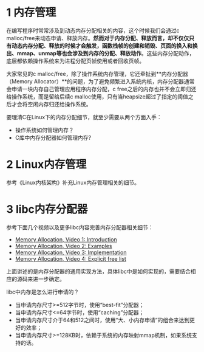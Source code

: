 # 1 内存管理

在编写程序时常常涉及到动态内存分配相关的内容，这个时候我们会通过c malloc/free来动态申请、释放内存。**然而对于内存分配、释放而言，却不仅仅只有动态内存分配、释放的时候才会触发，函数栈帧的创建和销毁、页面的换入和换出、mmap、unmap等也会涉及到内存的分配、释放动作**。这些内存分配动作，底层都依赖操作系统来为进程分配页帧使用或者回收页帧。

大家常见的c malloc/free，除了操作系统内存管理，它还牵扯到**内存分配器（Memory Allocator）**的问题，为了避免频繁进入系统内核，内存分配器通常会申请一块内存自己管理应用程序内存分配，c free之后的内存也并不会立即归还给操作系统，而是留给后续c malloc使用，只有当heapsize超过了指定的阈值之后才会将空闲内存归还给操作系统。

要理清C在Linux下的内存分配细节，就至少需要从两个方面入手：

- 操作系统如何管理内存？
- C库中内存分配器如何管理内存?

# 2 Linux内存管理

参考《Linux内核架构》补充Linux内存管理相关的细节。

# 3 libc内存分配器

参考下面几个视频以及更多libc内容完善内存分配器相关细节：

- [Memory Allocation, Video 1: Introduction](https://youtu.be/RSuZhdwvNmA?list=PL0oekSefhQVJdk0hSRu6sZ2teWM740NtL)
- [Memory Allocation, Video 2: Examples](https://youtu.be/PY1PgGktEOw?list=PL0oekSefhQVJdk0hSRu6sZ2teWM740NtL)
- [Memory Allocation, Video 3: Implementation](https://youtu.be/74s0m4YoHgM?list=PL0oekSefhQVJdk0hSRu6sZ2teWM740NtL)
- [Memory Allocation, Video 4: Explicit free list](https://youtu.be/rhLk2lf6QXA?list=PL0oekSefhQVJdk0hSRu6sZ2teWM740NtL)

上面讲述的是内存分配器的通用实现方法，具体libc中是如何实现的，需要结合相应的源码来进一步确定。

libc中内存是怎么进行申请的？

- 当申请内存尺寸>=512字节时，使用“best-fit”分配器；
- 当申请内存尺寸<=64字节时，使用“caching”分配器；
- 当申请内存尺寸介于64和512之间时，使用“大、小内存申请”的组合来达到更好的效率；
- 当申请内存尺寸>=128KB时，依赖于系统的内存映射mmap机制，如果系统支持的话。

